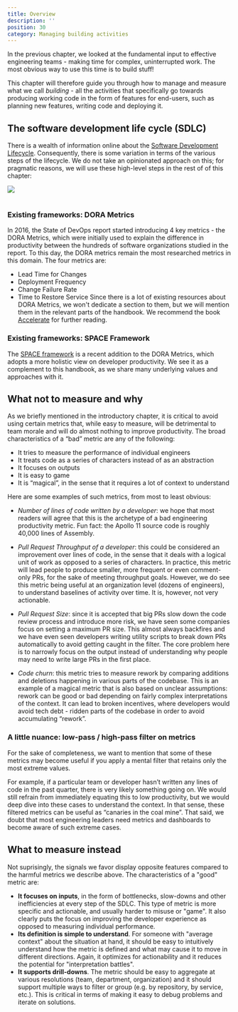 ```yaml
---
title: Overview
description: ''
position: 30
category: Managing building activities
---
```


In the previous chapter, we looked at the fundamental input to effective engineering teams - making time for complex, uninterrupted work. The most obvious way to use this time is to build stuff! 

This chapter will therefore guide you through how to manage and measure what we call *building* - all the activities that specifically go towards producing working code in the form of features for end-users, such as planning new features, writing code and deploying it.
## The software development life cycle (SDLC)

There is a wealth of information online about the [Software Development Lifecycle](https://en.wikipedia.org/wiki/Systems_development_life_cycle). Consequently, there is some variation in terms of the various steps of the lifecycle. We do not take an opinionated approach on this; for pragmatic reasons, we will use these high-level steps in the rest of of this chapter:

<img src="img/sflc.svg" class="mx-auto" style="min-height: 2rem;"/>

<Insert analogy with factory>


### Existing frameworks: DORA Metrics

In 2016, the State of DevOps report started introducing 4 key metrics - the DORA Metrics, which were initially used to explain the difference in productivity between the hundreds of software organizations studied in the report. To this day, the DORA metrics remain the most researched metrics in this domain. The four metrics are:
- Lead Time for Changes
- Deployment Frequency
- Change Failure Rate
- Time to Restore Service
Since there is a lot of existing resources about DORA Metrics, we won't dedicate a section to them, but we will mention them in the relevant parts of the handbook. We recommend the book [Accelerate](https://www.amazon.com/Accelerate-Software-Performing-Technology-Organizations) for further reading.

### Existing frameworks: SPACE Framework
The [SPACE framework](https://queue.acm.org/detail.cfm?id=3454124) is a recent addition to the DORA Metrics, which adopts a more holistic view on developer productivity. We see it as a complement to this handbook, as we share many underlying values and approaches with it.

## What not to measure and why

As we briefly mentioned in the introductory chapter, it is critical to avoid using certain metrics that, while easy to measure, will be detrimental to team morale and will do almost nothing to improve productivity. The broad characteristics of a “bad” metric are any of the following:

- It tries to measure the performance of individual engineers
- It treats code as a series of characters instead of as an abstraction
- It focuses on outputs
- It is easy to game
- It is “magical”, in the sense that it requires a lot of context to understand

Here are some examples of such metrics, from most to least obvious:

- *Number of lines of code written by a developer*: we hope that most readers will agree that this is the archetype of a bad engineering productivity metric. Fun fact: the Apollo 11 source code is roughly 40,000 lines of Assembly. 
 
- *Pull Request Throughput of a developer*: this could be considered an improvement over lines of code, in the sense that it deals with a logical unit of work as opposed to a series of characters. In practice, this metric will lead people to produce smaller, more frequent or even comment-only PRs, for the sake of meeting throughput goals. However, we do see this metric being useful at an organization level (dozens of engineers), to understand baselines of activity over time. It is, however, not very actionable.

- *Pull Request Size*: since it is accepted that big PRs slow down the code review process and introduce more risk, we have seen some companies focus on setting a maximum PR size. This almost always backfires and we have even seen developers writing utility scripts to break down PRs automatically to avoid getting caught in the filter. The core problem here is to narrowly focus on the output instead of understanding why people may need to write large PRs in the first place.
 
- *Code churn*: this metric tries to measure rework by comparing additions and deletions happening in various parts of the codebase. This is an example of a magical metric that is also based on unclear assumptions: rework can be good or bad depending on fairly complex interpretations of the context. It can lead to broken incentives, where developers would avoid tech debt - ridden parts of the codebase in order to avoid accumulating “rework”.

### A little nuance: low-pass / high-pass filter on metrics

For the sake of completeness, we want to mention that some of these metrics may become useful if you apply a mental filter that retains only the most extreme values. 

For example, if a particular team or developer hasn’t written any lines of code in the past quarter, there is very likely something going on. We would still refrain from immediately equating this to low productivity, but we would deep dive into these cases to understand the context. In that sense, these filtered metrics can be useful as “canaries in the coal mine”. That said, we doubt that most engineering leaders need metrics and dashboards to become aware of such extreme cases. 

## What to measure instead

Not suprisingly, the signals we favor display opposite features compared to the harmful metrics we describe above. The characteristics of a "good" metric are:

- **It focuses on inputs**, in the form of bottlenecks, slow-downs and other inefficiencies at every step of the SDLC. This type of metric is more specific and actionable, and usually harder to misuse or "game". It also clearly puts the focus on improving the developer experience as opposed to measuring individual performance.
- **Its definition is simple to understand**. For someone with "average context" about the situation at hand, it should be easy to intuitively understand how the metric is defined and what may cause it to move in different directions. Again, it optimizes for actionability and it reduces the potential for "interpretation battles".
- **It supports drill-downs**. The metric should be easy to aggregate at various resolutions (team, department, organization) and it should support multiple ways to filter or group (e.g. by repository, by service, etc.). This is critical in terms of making it easy to debug problems and iterate on solutions.